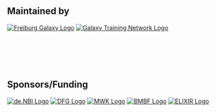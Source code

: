Maintained by
-------------

<div class="img-sizer img-mx-3" style="height: 100px">

[![Freiburg Galaxy Logo](/images/logos/FreiburgGalaxyTeam.png)](https://galaxyproject.eu/freiburg/)
[![Galaxy Training Network Logo](/images/galaxy-logos/GTNLogo1000.png)](https://galaxyproject.org/teach/gtn/)

</div>

Sponsors/Funding
----------------

<div class="img-sizer img-mx-3" style="height: 68px; margin-bottom: 20px">

[![de.NBI Logo](/images/logos/deNBILogo.png)](https://www.denbi.de)
[![DFG Logo](/images/logos/dfg_logo.svg)](https://www.dfg.de)
[![MWK Logo](/images/logos/mwk_logo.png)](https://mwk.baden-wuerttemberg.de/de/startseite/)
[![BMBF Logo](/images/logos/bmbf_logo.svg)](https://www.bmbf.de)
[![ELIXIR Logo](/images/logos/ElixirNoTextLogo.png)](https://www.elixir-europe.org)

</div>
